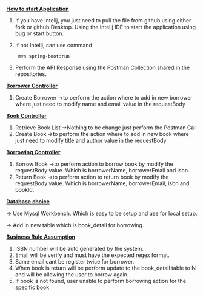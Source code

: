 <ins>**How to start Application**</ins>
1. If you have Intelij, you just need to pull the file from github using either fork or github Desktop. Using the Intelij IDE to start the application using bug or start button.
2. If not Intelij, can use command
   
   ```      
    mvn spring-boot:run
   ```

4. Perform the API Response using the Postman Collection shared in the repositories.

<ins>**Borrower Controller**</ins>
1. Create Borrower
   ->to perform the action where to add in new borrower where just need to modify name and email value in the requestBody
   
<ins>**Book Controller**</ins>
1. Retrieve Book List
   ->Nothing to be change just perform the Postman Call
2. Create Book
   ->to perform the action where to add in new book where just need to modify title and author value in the requestBody
   
<ins>**Borrowing Controller**</ins>
1. Borrow Book
   ->to perform action to borrow book by modify the requestBody value. Which is borrowerName, borrowerEmail and isbn.
2. Return Book
   ->to perform action to return book by modify the requestBody value. Which is borrowerName, borrowerEmail, isbn and bookId.

<ins>**Database choice**</ins>

-> Use Mysql Workbench. Which is easy to be setup and use for local setup.

-> Add in new table which is book_detail for borrowing.

<ins>**Business Rule Assumption**</ins>
1. ISBN number will be auto generated by the system.
2. Email will be verify and must have the expected regex format.
3. Same email cant be register twice for borrower.
4. When book is return will be perform update to the book_detail table to N and will be allowing the user to borrow again.
5. If book is not found, user unable to perform borrowing action for the specific book
